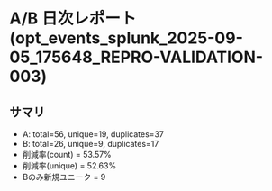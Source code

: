 # A/B 日次レポート (opt_events_splunk_2025-09-05_175648_REPRO-VALIDATION-003)

## サマリ
- A: total=56, unique=19, duplicates=37
- B: total=26, unique=9, duplicates=17
- 削減率(count) = 53.57%
- 削減率(unique) = 52.63%
- Bのみ新規ユニーク = 9
